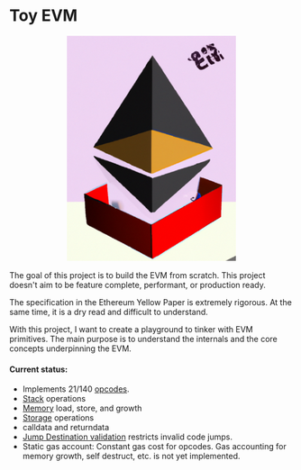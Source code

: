 # Toy EVM

<p align="center">
  <img width="300" height="400" src="toy-evm.png">
</p>





The goal of this project is to build the EVM from scratch. This project doesn't aim to be feature complete, performant, or production ready.

The specification in the Ethereum Yellow Paper is extremely rigorous. At the same time,  it is a dry read and difficult to understand.

With this project, I want to create a playground to tinker with EVM primitives. The main purpose is to understand the internals and the core concepts underpinning the EVM.

#### Current status:

- Implements 21/140 [opcodes](https://github.com/avichalp/toy-evm/blob/master/evm/instructions.go#L34-L56).
- [Stack](https://github.com/avichalp/toy-evm/blob/master/evm/stack.go) operations
- [Memory](https://github.com/avichalp/toy-evm/blob/master/evm/memory.go) load, store, and growth
- [Storage](https://github.com/avichalp/toy-evm/blob/master/evm/storage.go) operations
- calldata and returndata
- [Jump Destination validation](https://github.com/avichalp/toy-evm/blob/2ef15a71f8d773ca72f3f68c70ad07a6525117b8/evm/execution.go#L113-L137) restricts invalid code jumps.
- Static gas account: Constant gas cost for opcodes. Gas accounting for memory growth, self destruct,  etc. is not yet implemented.
